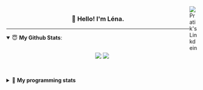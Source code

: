 <!--
<a href="https://twitter.com" target="_blank" rel="nofollow">
 <img align="right" alt="Pratik's Twitter" width="22px" src="https://cdn.jsdelivr.net/npm/simple-icons@v3/icons/twitter.svg" />
</a> 

-->
<a href="https://www.linkedin.com/in/lenagiacalone/" target="_blank" rel="nofollow">
 <img align="right" alt="Pratik's Linkdein" width="22px" src="https://cdn.jsdelivr.net/npm/simple-icons@v3/icons/linkedin.svg" />
</a>



<h3 align="center">👋 Hello! I'm Léna.</h3>

---

<!--
**lgiacalo/lgiacalo** is a ✨ _special_ ✨ repository because its `README.md` (this file) appears on your GitHub profile.

Here are some ideas to get you started:

- 🔭 I’m currently working on ...
- 🌱 I’m currently learning ...
- 👯 I’m looking to collaborate on ...
- 🤔 I’m looking for help with ...
- 💬 Ask me about ...
- 📫 How to reach me: ...
- 😄 Pronouns: ...
- ⚡ Fun fact: ...
-->

<details open>
 <summary> 😇 <b>My Github Stats</b>: </summary>
<br>
<p align = "center">
  <img src = "https://github-readme-stats.vercel.app/api?username=lgiacalo&show_icons=true&theme=nord" width="420">
  <img src = "https://github-readme-stats.vercel.app/api/top-langs/?username=lgiacalo&layout=compact&theme=nord">
</p>
 
<br>
<p align = "center">
  <imp src = "https://github-readme-stats.vercel.app/api/wakatime?username=lgiacalo&theme=nord">
</p>

</details>

<details>
 <summary>🤖 <b>My programming stats</b></summary>
 <br>
 
<!--START_SECTION:waka-->
![Lines of code](https://img.shields.io/badge/From%20Hello%20World%20I%27ve%20Written-956132%20lines%20of%20code-blue)

**🐱 My Github Data** 

> 🏆 362 Contributions in the Year 2021
 > 
> 📦 296.9 kB Used in Github's Storage 
 > 
> 🚫 Not Opted to Hire
 > 
> 📜 44 Public Repositories 
 > 
> 🔑 32 Private Repositories  
 > 
**I'm a Night 🦉** 

```text
🌞 Morning    135 commits    ███░░░░░░░░░░░░░░░░░░░░░░   12.97% 
🌆 Daytime    358 commits    ████████░░░░░░░░░░░░░░░░░   34.39% 
🌃 Evening    438 commits    ██████████░░░░░░░░░░░░░░░   42.07% 
🌙 Night      110 commits    ██░░░░░░░░░░░░░░░░░░░░░░░   10.57%

```
📅 **I'm Most Productive on Thursday** 

```text
Monday       145 commits    ███░░░░░░░░░░░░░░░░░░░░░░   13.93% 
Tuesday      150 commits    ███░░░░░░░░░░░░░░░░░░░░░░   14.41% 
Wednesday    199 commits    ████░░░░░░░░░░░░░░░░░░░░░   19.12% 
Thursday     209 commits    █████░░░░░░░░░░░░░░░░░░░░   20.08% 
Friday       145 commits    ███░░░░░░░░░░░░░░░░░░░░░░   13.93% 
Saturday     73 commits     █░░░░░░░░░░░░░░░░░░░░░░░░   7.01% 
Sunday       120 commits    ███░░░░░░░░░░░░░░░░░░░░░░   11.53%

```


📊 **This Week I Spent My Time On** 

```text
⌚︎ Time Zone: Europe/Paris

💬 Programming Languages: 
JavaScript               26 hrs 29 mins      ███████████████████░░░░░░   76.98% 
Twig                     7 hrs 18 mins       █████░░░░░░░░░░░░░░░░░░░░   21.24% 
Other                    16 mins             ░░░░░░░░░░░░░░░░░░░░░░░░░   0.81% 
JSON                     11 mins             ░░░░░░░░░░░░░░░░░░░░░░░░░   0.56% 
HTML                     7 mins              ░░░░░░░░░░░░░░░░░░░░░░░░░   0.37%

🔥 Editors: 
VS Code                  34 hrs 24 mins      █████████████████████████   100.0%

🐱‍💻 Projects: 
pappers-engine           32 hrs 4 mins       ███████████████████████░░   93.22% 
pappers-importers        2 hrs 19 mins       █░░░░░░░░░░░░░░░░░░░░░░░░   6.78%

💻 Operating System: 
Mac                      34 hrs 24 mins      █████████████████████████   100.0%

```

**I Mostly Code in C** 

```text
C                        26 repos            ████████░░░░░░░░░░░░░░░░░   33.33% 
JavaScript               13 repos            ████░░░░░░░░░░░░░░░░░░░░░   16.67% 
HTML                     8 repos             ██░░░░░░░░░░░░░░░░░░░░░░░   10.26% 
Shell                    8 repos             ██░░░░░░░░░░░░░░░░░░░░░░░   10.26% 
C++                      4 repos             █░░░░░░░░░░░░░░░░░░░░░░░░   5.13%

```


**Timeline**

![Chart not found](https://raw.githubusercontent.com/lgiacalo/lgiacalo/main/charts/bar_graph.png) 


<!--END_SECTION:waka-->

</details>
